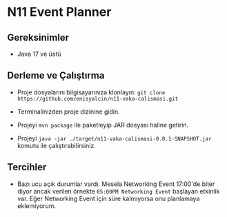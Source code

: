 # N11 Event Planner

## Gereksinimler

- Java 17 ve üstü

## Derleme ve Çalıştırma

- Proje dosyalarını bilgisayarınıza klonlayın: `git clone https://github.com/enisyalcin/n11-vaka-calismasi.git`

- Terminalinizden proje dizinine gidin.

- Projeyi `mvn package` ile paketleyip JAR dosyası haline getirin.

- Projeyi `java -jar ./target/n11-vaka-calismasi-0.0.1-SNAPSHOT.jar` komutu ile çalıştırabilirsiniz.

## Tercihler

- Bazı ucu açık durumlar vardı. Mesela Networking Event 17:00'de biter diyor ancak verilen
  örnekte `05:00PM Networking Event` başlayan etkinlik var. Eğer Networking Event için süre kalmıyorsa onu planlamaya
  eklemiyorum.